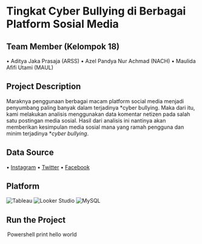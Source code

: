 # Tingkat Cyber Bullying di Berbagai Platform Sosial Media

## Team Member (Kelompok 18)
•⁠  ⁠Aditya Jaka Prasaja (ARSS)
•⁠  ⁠Azel Pandya Nur Achmad (NACH)
•⁠  ⁠Maulida Afifi Utami (MAUL)

## Project Description

Maraknya penggunaan berbagai macam platform social media menjadi penyumbang paling banyak dalam terjadinya *cyber bullying. Maka dari itu, kami melakukan analisis menggunakan data komentar netizen pada salah satu postingan media sosial. Hasil dari analisis ini nantinya akan memberikan kesimpulan media sosial mana yang ramah pengguna dan minim terjadinya **cyber bullying*.

## Data Source
•  [Instagram](https://www.instagram.com)
•  [Twitter](https://twitter.com/home)
•  [Facebook](https://www.facebook.com)

## Platform
  ![Tableau](https://img.shields.io/badge/-Tableau-E97627?style=flat&logo=tableau&logoColor=white)
  ![Looker Studio](https://img.shields.io/badge/-Google_Looker_Studio-00A7E0?style=flat&logo=looker&logoColor=white)
  ![MySQL](https://img.shields.io/badge/-MySQL-4479A1?style=flat&logo=mysql&logoColor=white)

## Run the Project
⁠ Powershell
print hello world
 ⁠
